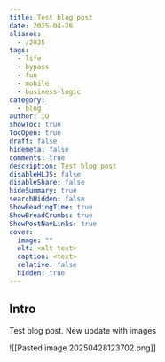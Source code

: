 ```yaml
---
title: Test blog post
date: 2025-04-26
aliases:
  - /2025
tags:
  - life
  - bypass
  - fun
  - mobile
  - business-logic
category:
  - blog
author: iO
showToc: true
TocOpen: true
draft: false
hidemeta: false
comments: true
description: Test blog post
disableHLJS: false
disableShare: false
hideSummary: true
searchHidden: false
ShowReadingTime: true
ShowBreadCrumbs: true
ShowPostNavLinks: true
cover:
  image: ""
  alt: <alt text>
  caption: <text>
  relative: false
  hidden: true
---
```


## Intro
Test blog post.  New update with images 

![[Pasted image 20250428123702.png]]